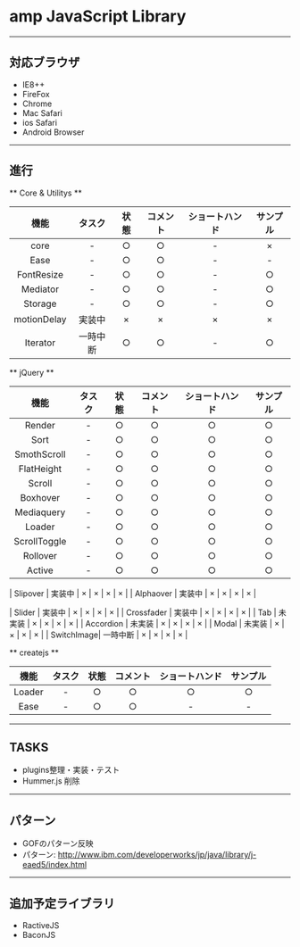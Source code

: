 # amp JavaScript Library

---

## 対応ブラウザ
* IE8++
* FireFox
* Chrome
* Mac Safari
* ios Safari
* Android Browser

---


## 進行

** Core & Utilitys **

| 機能 | タスク | 状態 | コメント | ショートハンド | サンプル |
|:---:|:----:|:---:|:--------:|:---:|:---:|
| core         | - | ○ | ○ | - | × |
| Ease         | - | ○ | ○ | - | - |
| FontResize   | - | ○ | ○ | - | ○ |
| Mediator     | - | ○ | ○ | - | ○ |
| Storage      | - | ○ | ○ | - | ○ |
| motionDelay  | 実装中 | × | × | × | × |
| Iterator     | 一時中断 | ○ | ○ | - | ○ |

** jQuery **

| 機能 | タスク | 状態 | コメント | ショートハンド | サンプル |
|:---:|:----:|:---:|:--------:|:---:|:---:|
| Render       | - | ○ | ○ | ○ | ○ |
| Sort         | - | ○ | ○ | ○ | ○ |
| SmothScroll  | - | ○ | ○ | ○ | ○ |
| FlatHeight   | - | ○ | ○ | ○ | ○ |
| Scroll       | - | ○ | ○ | ○ | ○ |
| Boxhover     | - | ○ | ○ | ○ | ○ |
| Mediaquery   | - | ○ | ○ | ○ | ○ |
| Loader       | - | ○ | ○ | ○ | ○ |
| ScrollToggle | - | ○ | ○ | ○ | ○ |
| Rollover     | - | ○ | ○ | ○ | ○ |
| Active       | - | ○ | ○ | ○ | ○ |

| Slipover | 実装中 | × | × | × | × |
| Alphaover | 実装中 | × | × | × | × |

| Slider     | 実装中 | × | × | × | × |
| Crossfader | 実装中 | × | × | × | × |
| Tab        | 未実装 | × | × | × | × |
| Accordion  | 未実装 | × | × | × | × |
| Modal      | 未実装 | × | × | × | × |
| SwitchImage| 一時中断 | × | × | × | × |


** createjs **

| 機能 | タスク | 状態 | コメント | ショートハンド | サンプル |
|:---:|:----:|:---:|:--------:|:---:|:---:|
| Loader       | - | ○ | ○ | ○ | ○ |
| Ease         | - | ○ | ○ | - | - |

---

## TASKS

* plugins整理・実装・テスト
* Hummer.js 削除

---

## パターン
* GOFのパターン反映
* パターン: http://www.ibm.com/developerworks/jp/java/library/j-eaed5/index.html

---

## 追加予定ライブラリ
* RactiveJS
* BaconJS


